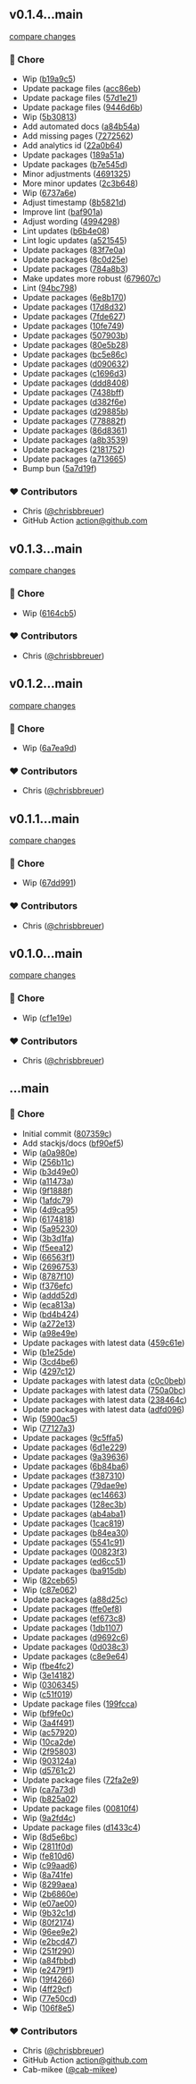 
## v0.1.4...main

[compare changes](https://github.com/stacksjs/ts-pkgx/compare/v0.1.4...main)

### 🏡 Chore

- Wip ([b19a9c5](https://github.com/stacksjs/ts-pkgx/commit/b19a9c5))
- Update package files ([acc86eb](https://github.com/stacksjs/ts-pkgx/commit/acc86eb))
- Update package files ([57d1e21](https://github.com/stacksjs/ts-pkgx/commit/57d1e21))
- Update package files ([9446d6b](https://github.com/stacksjs/ts-pkgx/commit/9446d6b))
- Wip ([5b30813](https://github.com/stacksjs/ts-pkgx/commit/5b30813))
- Add automated docs ([a84b54a](https://github.com/stacksjs/ts-pkgx/commit/a84b54a))
- Add missing pages ([7272562](https://github.com/stacksjs/ts-pkgx/commit/7272562))
- Add analytics id ([22a0b64](https://github.com/stacksjs/ts-pkgx/commit/22a0b64))
- Update packages ([189a51a](https://github.com/stacksjs/ts-pkgx/commit/189a51a))
- Update packages ([b7e545d](https://github.com/stacksjs/ts-pkgx/commit/b7e545d))
- Minor adjustments ([4691325](https://github.com/stacksjs/ts-pkgx/commit/4691325))
- More minor updates ([2c3b648](https://github.com/stacksjs/ts-pkgx/commit/2c3b648))
- Wip ([6737a6e](https://github.com/stacksjs/ts-pkgx/commit/6737a6e))
- Adjust timestamp ([8b5821d](https://github.com/stacksjs/ts-pkgx/commit/8b5821d))
- Improve lint ([baf901a](https://github.com/stacksjs/ts-pkgx/commit/baf901a))
- Adjust wording ([4994298](https://github.com/stacksjs/ts-pkgx/commit/4994298))
- Lint updates ([b6b4e08](https://github.com/stacksjs/ts-pkgx/commit/b6b4e08))
- Lint logic updates ([a521545](https://github.com/stacksjs/ts-pkgx/commit/a521545))
- Update packages ([83f7e0a](https://github.com/stacksjs/ts-pkgx/commit/83f7e0a))
- Update packages ([8c0d25e](https://github.com/stacksjs/ts-pkgx/commit/8c0d25e))
- Update packages ([784a8b3](https://github.com/stacksjs/ts-pkgx/commit/784a8b3))
- Make updates more robust ([679607c](https://github.com/stacksjs/ts-pkgx/commit/679607c))
- Lint ([94bc798](https://github.com/stacksjs/ts-pkgx/commit/94bc798))
- Update packages ([6e8b170](https://github.com/stacksjs/ts-pkgx/commit/6e8b170))
- Update packages ([17d8d32](https://github.com/stacksjs/ts-pkgx/commit/17d8d32))
- Update packages ([7fde627](https://github.com/stacksjs/ts-pkgx/commit/7fde627))
- Update packages ([10fe749](https://github.com/stacksjs/ts-pkgx/commit/10fe749))
- Update packages ([507903b](https://github.com/stacksjs/ts-pkgx/commit/507903b))
- Update packages ([80e5b28](https://github.com/stacksjs/ts-pkgx/commit/80e5b28))
- Update packages ([bc5e86c](https://github.com/stacksjs/ts-pkgx/commit/bc5e86c))
- Update packages ([d090632](https://github.com/stacksjs/ts-pkgx/commit/d090632))
- Update packages ([c1696d3](https://github.com/stacksjs/ts-pkgx/commit/c1696d3))
- Update packages ([ddd8408](https://github.com/stacksjs/ts-pkgx/commit/ddd8408))
- Update packages ([7438bff](https://github.com/stacksjs/ts-pkgx/commit/7438bff))
- Update packages ([d382f6e](https://github.com/stacksjs/ts-pkgx/commit/d382f6e))
- Update packages ([d29885b](https://github.com/stacksjs/ts-pkgx/commit/d29885b))
- Update packages ([778882f](https://github.com/stacksjs/ts-pkgx/commit/778882f))
- Update packages ([86d8361](https://github.com/stacksjs/ts-pkgx/commit/86d8361))
- Update packages ([a8b3539](https://github.com/stacksjs/ts-pkgx/commit/a8b3539))
- Update packages ([2181752](https://github.com/stacksjs/ts-pkgx/commit/2181752))
- Update packages ([a713665](https://github.com/stacksjs/ts-pkgx/commit/a713665))
- Bump bun ([5a7d19f](https://github.com/stacksjs/ts-pkgx/commit/5a7d19f))

### ❤️ Contributors

- Chris ([@chrisbbreuer](https://github.com/chrisbbreuer))
- GitHub Action <action@github.com>

## v0.1.3...main

[compare changes](https://github.com/stacksjs/ts-pkgx/compare/v0.1.3...main)

### 🏡 Chore

- Wip ([6164cb5](https://github.com/stacksjs/ts-pkgx/commit/6164cb5))

### ❤️ Contributors

- Chris ([@chrisbbreuer](https://github.com/chrisbbreuer))

## v0.1.2...main

[compare changes](https://github.com/stacksjs/ts-pkgx/compare/v0.1.2...main)

### 🏡 Chore

- Wip ([6a7ea9d](https://github.com/stacksjs/ts-pkgx/commit/6a7ea9d))

### ❤️ Contributors

- Chris ([@chrisbbreuer](https://github.com/chrisbbreuer))

## v0.1.1...main

[compare changes](https://github.com/stacksjs/ts-pkgx/compare/v0.1.1...main)

### 🏡 Chore

- Wip ([67dd991](https://github.com/stacksjs/ts-pkgx/commit/67dd991))

### ❤️ Contributors

- Chris ([@chrisbbreuer](https://github.com/chrisbbreuer))

## v0.1.0...main

[compare changes](https://github.com/stacksjs/ts-pkgx/compare/v0.1.0...main)

### 🏡 Chore

- Wip ([cf1e19e](https://github.com/stacksjs/ts-pkgx/commit/cf1e19e))

### ❤️ Contributors

- Chris ([@chrisbbreuer](https://github.com/chrisbbreuer))

## ...main


### 🏡 Chore

- Initial commit ([807359c](https://github.com/stacksjs/ts-pkgx/commit/807359c))
- Add stackjs/docs ([bf90ef5](https://github.com/stacksjs/ts-pkgx/commit/bf90ef5))
- Wip ([a0a980e](https://github.com/stacksjs/ts-pkgx/commit/a0a980e))
- Wip ([256b11c](https://github.com/stacksjs/ts-pkgx/commit/256b11c))
- Wip ([b3d49e0](https://github.com/stacksjs/ts-pkgx/commit/b3d49e0))
- Wip ([a11473a](https://github.com/stacksjs/ts-pkgx/commit/a11473a))
- Wip ([9f1888f](https://github.com/stacksjs/ts-pkgx/commit/9f1888f))
- Wip ([1afdc79](https://github.com/stacksjs/ts-pkgx/commit/1afdc79))
- Wip ([4d9ca95](https://github.com/stacksjs/ts-pkgx/commit/4d9ca95))
- Wip ([6174818](https://github.com/stacksjs/ts-pkgx/commit/6174818))
- Wip ([5a95230](https://github.com/stacksjs/ts-pkgx/commit/5a95230))
- Wip ([3b3d1fa](https://github.com/stacksjs/ts-pkgx/commit/3b3d1fa))
- Wip ([f5eea12](https://github.com/stacksjs/ts-pkgx/commit/f5eea12))
- Wip ([66563f1](https://github.com/stacksjs/ts-pkgx/commit/66563f1))
- Wip ([2696753](https://github.com/stacksjs/ts-pkgx/commit/2696753))
- Wip ([8787f10](https://github.com/stacksjs/ts-pkgx/commit/8787f10))
- Wip ([f376efc](https://github.com/stacksjs/ts-pkgx/commit/f376efc))
- Wip ([addd52d](https://github.com/stacksjs/ts-pkgx/commit/addd52d))
- Wip ([eca813a](https://github.com/stacksjs/ts-pkgx/commit/eca813a))
- Wip ([bd4b424](https://github.com/stacksjs/ts-pkgx/commit/bd4b424))
- Wip ([a272e13](https://github.com/stacksjs/ts-pkgx/commit/a272e13))
- Wip ([a98e49e](https://github.com/stacksjs/ts-pkgx/commit/a98e49e))
- Update packages with latest data ([459c61e](https://github.com/stacksjs/ts-pkgx/commit/459c61e))
- Wip ([b1e25de](https://github.com/stacksjs/ts-pkgx/commit/b1e25de))
- Wip ([3cd4be6](https://github.com/stacksjs/ts-pkgx/commit/3cd4be6))
- Wip ([4297c12](https://github.com/stacksjs/ts-pkgx/commit/4297c12))
- Update packages with latest data ([c0c0beb](https://github.com/stacksjs/ts-pkgx/commit/c0c0beb))
- Update packages with latest data ([750a0bc](https://github.com/stacksjs/ts-pkgx/commit/750a0bc))
- Update packages with latest data ([238464c](https://github.com/stacksjs/ts-pkgx/commit/238464c))
- Update packages with latest data ([adfd096](https://github.com/stacksjs/ts-pkgx/commit/adfd096))
- Wip ([5900ac5](https://github.com/stacksjs/ts-pkgx/commit/5900ac5))
- Wip ([77127a3](https://github.com/stacksjs/ts-pkgx/commit/77127a3))
- Update packages ([9c5ffa5](https://github.com/stacksjs/ts-pkgx/commit/9c5ffa5))
- Update packages ([6d1e229](https://github.com/stacksjs/ts-pkgx/commit/6d1e229))
- Update packages ([9a39636](https://github.com/stacksjs/ts-pkgx/commit/9a39636))
- Update packages ([6b84ba6](https://github.com/stacksjs/ts-pkgx/commit/6b84ba6))
- Update packages ([f387310](https://github.com/stacksjs/ts-pkgx/commit/f387310))
- Update packages ([79dae9e](https://github.com/stacksjs/ts-pkgx/commit/79dae9e))
- Update packages ([ec14663](https://github.com/stacksjs/ts-pkgx/commit/ec14663))
- Update packages ([128ec3b](https://github.com/stacksjs/ts-pkgx/commit/128ec3b))
- Update packages ([ab4aba1](https://github.com/stacksjs/ts-pkgx/commit/ab4aba1))
- Update packages ([1cac819](https://github.com/stacksjs/ts-pkgx/commit/1cac819))
- Update packages ([b84ea30](https://github.com/stacksjs/ts-pkgx/commit/b84ea30))
- Update packages ([5541c91](https://github.com/stacksjs/ts-pkgx/commit/5541c91))
- Update packages ([00823f3](https://github.com/stacksjs/ts-pkgx/commit/00823f3))
- Update packages ([ed6cc51](https://github.com/stacksjs/ts-pkgx/commit/ed6cc51))
- Update packages ([ba915db](https://github.com/stacksjs/ts-pkgx/commit/ba915db))
- Wip ([82ceb65](https://github.com/stacksjs/ts-pkgx/commit/82ceb65))
- Wip ([c87e062](https://github.com/stacksjs/ts-pkgx/commit/c87e062))
- Update packages ([a88d25c](https://github.com/stacksjs/ts-pkgx/commit/a88d25c))
- Update packages ([ffe0ef8](https://github.com/stacksjs/ts-pkgx/commit/ffe0ef8))
- Update packages ([ef673c8](https://github.com/stacksjs/ts-pkgx/commit/ef673c8))
- Update packages ([1db1107](https://github.com/stacksjs/ts-pkgx/commit/1db1107))
- Update packages ([d9692c6](https://github.com/stacksjs/ts-pkgx/commit/d9692c6))
- Update packages ([0d038c3](https://github.com/stacksjs/ts-pkgx/commit/0d038c3))
- Update packages ([c8e9e64](https://github.com/stacksjs/ts-pkgx/commit/c8e9e64))
- Wip ([fbe4fc2](https://github.com/stacksjs/ts-pkgx/commit/fbe4fc2))
- Wip ([3e14182](https://github.com/stacksjs/ts-pkgx/commit/3e14182))
- Wip ([0306345](https://github.com/stacksjs/ts-pkgx/commit/0306345))
- Wip ([c51f019](https://github.com/stacksjs/ts-pkgx/commit/c51f019))
- Update package files ([199fcca](https://github.com/stacksjs/ts-pkgx/commit/199fcca))
- Wip ([bf9fe0c](https://github.com/stacksjs/ts-pkgx/commit/bf9fe0c))
- Wip ([3a4f491](https://github.com/stacksjs/ts-pkgx/commit/3a4f491))
- Wip ([ac57920](https://github.com/stacksjs/ts-pkgx/commit/ac57920))
- Wip ([10ca2de](https://github.com/stacksjs/ts-pkgx/commit/10ca2de))
- Wip ([2f95803](https://github.com/stacksjs/ts-pkgx/commit/2f95803))
- Wip ([903124a](https://github.com/stacksjs/ts-pkgx/commit/903124a))
- Wip ([d5761c2](https://github.com/stacksjs/ts-pkgx/commit/d5761c2))
- Update package files ([72fa2e9](https://github.com/stacksjs/ts-pkgx/commit/72fa2e9))
- Wip ([ca7a73d](https://github.com/stacksjs/ts-pkgx/commit/ca7a73d))
- Wip ([b825a02](https://github.com/stacksjs/ts-pkgx/commit/b825a02))
- Update package files ([00810f4](https://github.com/stacksjs/ts-pkgx/commit/00810f4))
- Wip ([9a2fd4c](https://github.com/stacksjs/ts-pkgx/commit/9a2fd4c))
- Update package files ([d1433c4](https://github.com/stacksjs/ts-pkgx/commit/d1433c4))
- Wip ([8d5e6bc](https://github.com/stacksjs/ts-pkgx/commit/8d5e6bc))
- Wip ([2811f0d](https://github.com/stacksjs/ts-pkgx/commit/2811f0d))
- Wip ([fe810d6](https://github.com/stacksjs/ts-pkgx/commit/fe810d6))
- Wip ([c99aad6](https://github.com/stacksjs/ts-pkgx/commit/c99aad6))
- Wip ([8a741fe](https://github.com/stacksjs/ts-pkgx/commit/8a741fe))
- Wip ([8299aea](https://github.com/stacksjs/ts-pkgx/commit/8299aea))
- Wip ([2b6860e](https://github.com/stacksjs/ts-pkgx/commit/2b6860e))
- Wip ([e07ae00](https://github.com/stacksjs/ts-pkgx/commit/e07ae00))
- Wip ([9b32c1d](https://github.com/stacksjs/ts-pkgx/commit/9b32c1d))
- Wip ([80f2174](https://github.com/stacksjs/ts-pkgx/commit/80f2174))
- Wip ([96ee9e2](https://github.com/stacksjs/ts-pkgx/commit/96ee9e2))
- Wip ([e2bcd47](https://github.com/stacksjs/ts-pkgx/commit/e2bcd47))
- Wip ([251f290](https://github.com/stacksjs/ts-pkgx/commit/251f290))
- Wip ([a84fbbd](https://github.com/stacksjs/ts-pkgx/commit/a84fbbd))
- Wip ([e2479f1](https://github.com/stacksjs/ts-pkgx/commit/e2479f1))
- Wip ([19f4266](https://github.com/stacksjs/ts-pkgx/commit/19f4266))
- Wip ([4ff29cf](https://github.com/stacksjs/ts-pkgx/commit/4ff29cf))
- Wip ([77e50cd](https://github.com/stacksjs/ts-pkgx/commit/77e50cd))
- Wip ([106f8e5](https://github.com/stacksjs/ts-pkgx/commit/106f8e5))

### ❤️ Contributors

- Chris ([@chrisbbreuer](https://github.com/chrisbbreuer))
- GitHub Action <action@github.com>
- Cab-mikee ([@cab-mikee](https://github.com/cab-mikee))

